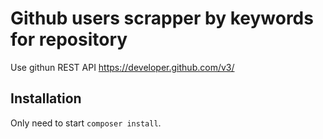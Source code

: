 # Github users scrapper by keywords for repository

Use githun REST API https://developer.github.com/v3/

## Installation

Only need to start `composer install`.

